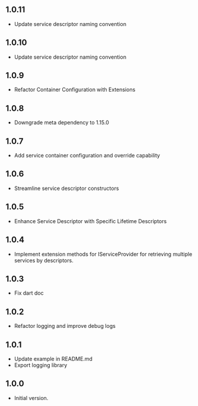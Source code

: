 ## 1.0.11

- Update service descriptor naming convention

## 1.0.10

- Update service descriptor naming convention

## 1.0.9

- Refactor Container Configuration with Extensions

## 1.0.8

- Downgrade meta dependency to 1.15.0

## 1.0.7

- Add service container configuration and override capability

## 1.0.6

- Streamline service descriptor constructors

## 1.0.5

- Enhance Service Descriptor with Specific Lifetime Descriptors

## 1.0.4

- Implement extension methods for IServiceProvider for retrieving multiple services by descriptors.

## 1.0.3

- Fix dart doc

## 1.0.2

- Refactor logging and improve debug logs

## 1.0.1

- Update example in README.md
- Export logging library

## 1.0.0

- Initial version.
